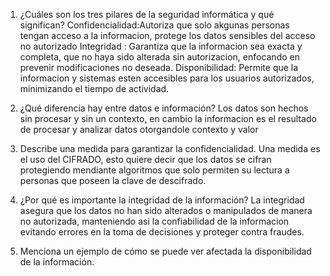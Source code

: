 1.	¿Cuáles son los tres pilares de la seguridad informática y qué significan?
Confidencialidad:Autoriza que solo akgunas personas tengan acceso a la informacion, protege los datos sensibles del acceso no autorizado
Integridad : Garantiza que la informacion sea exacta y completa, que no haya sido alterada sin autorizacion, enfocando en prevenir modificaciones no deseada.
Disponibilidad: Permite que la informacion y sistemas esten accesibles para los usuarios autorizados, minimizando el tiempo de actividad. 

2.	¿Qué diferencia hay entre datos e información? 
Los datos son hechos sin procesar y sin un contexto, en cambio la informacion es el resultado de procesar y analizar datos otorgandole contexto y valor

3.	Describe una medida para garantizar la confidencialidad. 
Una medida es el uso del CIFRADO, esto quiere decir que los datos se cifran protegiendo mendiante algoritmos que solo permiten su lectura a personas que poseen la clave de descifrado.

4.	¿Por qué es importante la integridad de la información? 
La integridad asegura que los datos no han sido alterados o manipulados de manera no autorizada, manteniendo asi la confiabilidad de la informacion evitando errores en la toma de decisiones y proteger contra fraudes.

6.	Menciona un ejemplo de cómo se puede ver afectada la disponibilidad de la información. 

